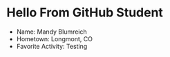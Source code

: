 # Hello From GitHub Student

- Name: Mandy Blumreich
- Hometown: Longmont, CO
- Favorite Activity: Testing

